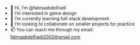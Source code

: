 - 👋 Hi, I’m @fatmaabdelhadi
- 👀 I’m interested in game design
- 🌱 I’m currently learning full-stack development
- 💞️ I’m looking to collaborate on smaller projects for practice
- 📫 You can reach me through my email: fatmaabdelhadi2002@gmail.com

